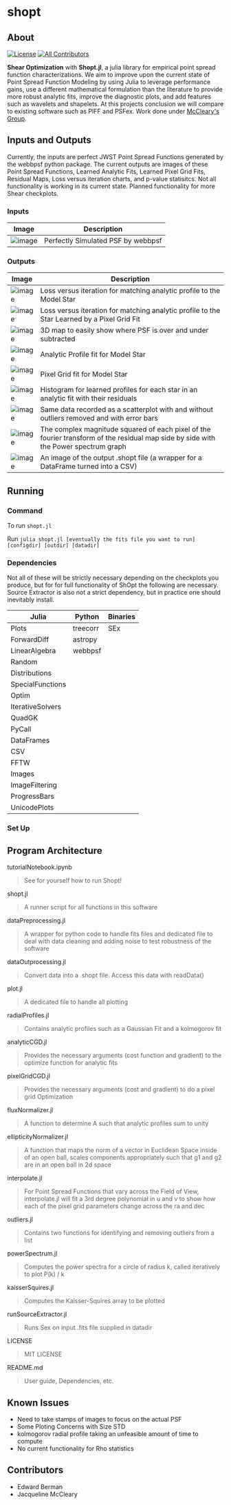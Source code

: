 # shopt
## About
 [![License](https://img.shields.io/pypi/l/jax-cosmo)](https://github.com/EdwardBerman/shopt/blob/main/LICENSE) [![All Contributors](https://img.shields.io/badge/all_contributors-2-orange.svg?style=flat-square)](#contributors)

**Shear Optimization** with **Shopt.jl**, a julia library for empirical point spread function characterizations. We aim to improve upon the current state of Point Spread Function Modeling by using Julia to leverage performance gains, use a different mathematical formulation than the literature to provide more robust analytic fits, improve the diagnostic plots, and add features such as wavelets and shapelets. At this projects conclusion we will compare to existing software such as PIFF and PSFex. Work done under [McCleary's Group](https://github.com/mcclearyj).

## Inputs and Outputs
Currently, the inputs are perfect JWST Point Spread Functions generated by the webbpsf python package. The current outputs are images of these Point Spread Functions, Learned Analytic Fits, Learned Pixel Grid Fits, Residual Maps, Loss versus iteration charts, and p-value statisitcs. Not all functionality is working in its current state. Planned functionality for more Shear checkplots.

### Inputs
| Image      | Description         |
|------------|---------------------|
|  ![image](outdir/test.png) | Perfectly Simulated PSF by webbpsf |

### Outputs
| Image      | Description         |
|------------|---------------------|
| ![image](outdir/lossTimeModel.png) | Loss versus iteration for matching analytic profile to the Model Star |
| ![image](outdir/lossTimeData.png)  | Loss versus iteration for matching analytic profile to the Star Learned by a Pixel Grid Fit |
| ![image](outdir/3dAnalyticFit.png) | 3D map to easily show where PSF is over and under subtracted |
| ![image](outdir/analyticProfileFit.png) | Analytic Profile fit for Model Star |
| ![image](outdir/pixelGridFit.png) | Pixel Grid fit for Model Star |
| ![image](outdir/parametersHistogram.png) | Histogram for learned profiles for each star in an analytic fit with their residuals |
| ![image](outdir/parametersScatterplot.png) | Same data recorded as a scatterplot with and without outliers removed and with error bars |
| ![image](outdir/fftResiduals.png) | The complex magnitude squared of each pixel of the fourier transform of the residual map side by side with the Power spectrum graph | 
| ![image](outdir/shoptFile.png) | An image of the output .shopt file (a wrapper for a DataFrame turned into a CSV) | 

## Running
### Command
To run `shopt.jl`

Run ```julia shopt.jl [eventually the fits file you want to run] [configdir] [outdir] [datadir]```

### Dependencies
Not all of these will be strictly necessary depending on the checkplots you produce, but for for full functionality of ShOpt the following are necessary. Source Extractor is also not a strict dependency, but in practice one should inevitably install.

| Julia            | Python   | Binaries |
|------------------|----------|----------|
| Plots            | treecorr | SEx      |
| ForwardDiff      | astropy  |          |
| LinearAlgebra    | webbpsf  |          |
| Random           |          |          |
| Distributions    |          |          |
| SpecialFunctions |          |          |
| Optim            |          |          |
| IterativeSolvers |          |          |
| QuadGK           |          |          |
| PyCall           |          |          |
| DataFrames       |          |          |
| CSV              |          |          |
| FFTW             |          |          |
| Images           |          |          |
| ImageFiltering   |          |          |
| ProgressBars     |          |          |
| UnicodePlots     |          |          |

### Set Up

## Program Architecture

tutorialNotebook.ipynb
> See for yourself how to run Shopt!

shopt.jl 
> A runner script for all functions in this software

dataPreprocessing.jl
> A wrapper for python code to handle fits files and dedicated file to deal with data cleaning and adding noise to test robustness of the software

dataOutprocessing.jl
> Convert data into a .shopt file. Access this data with readData()

plot.jl 
> A dedicated file to handle all plotting

radialProfiles.jl 
> Contains analytic profiles such as a Gaussian Fit and a kolmogorov fit

analyticCGD.jl 
> Provides the necessary arguments (cost function and gradient) to the optimize function for analytic fits 

pixelGridCGD.jl 
> Provides the necessary arguments (cost and gradient) to do a pixel grid Optimization

fluxNormalizer.jl 
> A function to determine A such that analytic profiles sum to unity

ellipticityNormalizer.jl 
> A function that maps the norm of a vector in Euclidean Space inside of an open ball, scales components appropriately such that g1 and g2 are in an open ball in 2d space

interpolate.jl 
> For Point Spread Functions that vary across the Field of View, interpolate.jl will fit a 3rd degree polynomial in u and v to show how each of the pixel grid parameters change across the ra and dec

outliers.jl 
> Contains two functions for identifying and removing outliers from a list

powerSpectrum.jl
> Computes the power spectra for a circle of radius k, called iteratively to plot P(k) / k

kaisserSquires.jl
> Computes the Kaisser-Squires array to be plotted

runSourceExtractor.jl
> Runs Sex on input .fits file supplied in datadir 

LICENSE
> MIT LICENSE

README.md
> User guide, Dependencies, etc.


## Known Issues
+ Need to take stamps of images to focus on the actual PSF 
+ Some Ploting Concerns with Size STD 
+ kolmogorov radial profile taking an unfeasible amount of time to compute
+ No current functionality for Rho statistics

## Contributors
+ Edward Berman
+ Jacqueline McCleary
